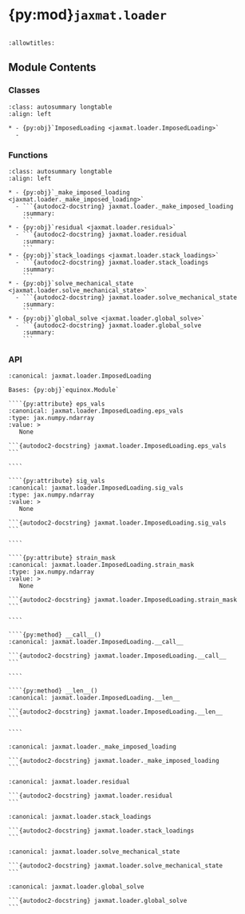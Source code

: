 # {py:mod}`jaxmat.loader`

```{py:module} jaxmat.loader
```

```{autodoc2-docstring} jaxmat.loader
:allowtitles:
```

## Module Contents

### Classes

````{list-table}
:class: autosummary longtable
:align: left

* - {py:obj}`ImposedLoading <jaxmat.loader.ImposedLoading>`
  -
````

### Functions

````{list-table}
:class: autosummary longtable
:align: left

* - {py:obj}`_make_imposed_loading <jaxmat.loader._make_imposed_loading>`
  - ```{autodoc2-docstring} jaxmat.loader._make_imposed_loading
    :summary:
    ```
* - {py:obj}`residual <jaxmat.loader.residual>`
  - ```{autodoc2-docstring} jaxmat.loader.residual
    :summary:
    ```
* - {py:obj}`stack_loadings <jaxmat.loader.stack_loadings>`
  - ```{autodoc2-docstring} jaxmat.loader.stack_loadings
    :summary:
    ```
* - {py:obj}`solve_mechanical_state <jaxmat.loader.solve_mechanical_state>`
  - ```{autodoc2-docstring} jaxmat.loader.solve_mechanical_state
    :summary:
    ```
* - {py:obj}`global_solve <jaxmat.loader.global_solve>`
  - ```{autodoc2-docstring} jaxmat.loader.global_solve
    :summary:
    ```
````

### API

`````{py:class} ImposedLoading(hypothesis: typing.Literal[small_strain, finite_strain] = 'small_strain', **kwargs)
:canonical: jaxmat.loader.ImposedLoading

Bases: {py:obj}`equinox.Module`

````{py:attribute} eps_vals
:canonical: jaxmat.loader.ImposedLoading.eps_vals
:type: jax.numpy.ndarray
:value: >
   None

```{autodoc2-docstring} jaxmat.loader.ImposedLoading.eps_vals
```

````

````{py:attribute} sig_vals
:canonical: jaxmat.loader.ImposedLoading.sig_vals
:type: jax.numpy.ndarray
:value: >
   None

```{autodoc2-docstring} jaxmat.loader.ImposedLoading.sig_vals
```

````

````{py:attribute} strain_mask
:canonical: jaxmat.loader.ImposedLoading.strain_mask
:type: jax.numpy.ndarray
:value: >
   None

```{autodoc2-docstring} jaxmat.loader.ImposedLoading.strain_mask
```

````

````{py:method} __call__()
:canonical: jaxmat.loader.ImposedLoading.__call__

```{autodoc2-docstring} jaxmat.loader.ImposedLoading.__call__
```

````

````{py:method} __len__()
:canonical: jaxmat.loader.ImposedLoading.__len__

```{autodoc2-docstring} jaxmat.loader.ImposedLoading.__len__
```

````

`````

````{py:function} _make_imposed_loading(hypothesis: typing.Literal[small_strain, finite_strain] = 'small_strain', **kwargs) -> jaxmat.loader.ImposedLoading
:canonical: jaxmat.loader._make_imposed_loading

```{autodoc2-docstring} jaxmat.loader._make_imposed_loading
```
````

````{py:function} residual(material, loader: jaxmat.loader.ImposedLoading, eps: jax.numpy.ndarray, state: dict, dt: float)
:canonical: jaxmat.loader.residual

```{autodoc2-docstring} jaxmat.loader.residual
```
````

````{py:function} stack_loadings(loadings: list)
:canonical: jaxmat.loader.stack_loadings

```{autodoc2-docstring} jaxmat.loader.stack_loadings
```
````

````{py:function} solve_mechanical_state(eps0, state, loading_data: jaxmat.loader.ImposedLoading, material, dt)
:canonical: jaxmat.loader.solve_mechanical_state

```{autodoc2-docstring} jaxmat.loader.solve_mechanical_state
```
````

````{py:function} global_solve(Eps0, state, loading_data, material, dt, in_axes=(0, 0, 0, None, None))
:canonical: jaxmat.loader.global_solve

```{autodoc2-docstring} jaxmat.loader.global_solve
```
````
